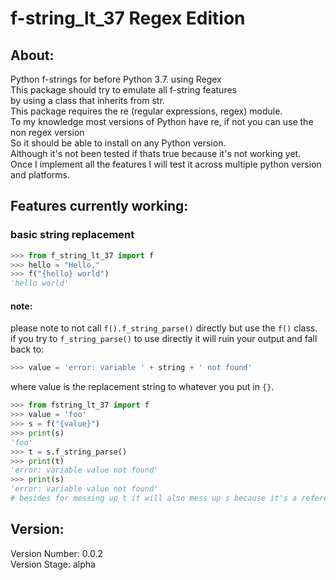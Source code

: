 # f-string_lt_37 Regex Edition
## About: 
Python f-strings for before Python 3.7. using Regex
<br>
This package should try to emulate all f-string features <br>by using a class that inherits from str.
<br>
This package requires the re (regular expressions, regex) module.
<br>
To my knowledge most versions of Python have re, if not you can use the non regex version
<br>
So it should be able to install on any Python version.
<br>
Although it's not been tested if thats true because it's not working yet.
<br>
Once I implement all the features I will test it across multiple python version and platforms.
<br>

## Features currently working:

### basic string replacement

```python
>>> from f_string_lt_37 import f
>>> hello = "Hello,"
>>> f("{hello} world")
'hello world'
```

#### note:
please note to not call `f().f_string_parse()` directly but use the `f()` class.
<br>
if you try to `f_string_parse()` to use directly it will ruin your output and fall back to:

```python
>>> value = 'error: variable ' + string + ' not found'
```

where value is the replacement string to whatever you put in `{}`.

```python
>>> from fstring_lt_37 import f
>>> value = 'foo'
>>> s = f("{value}")
>>> print(s)
'foo'
>>> t = s.f_string_parse()
>>> print(t)
'error: variable value not found'
>>> print(s)
'error: variable value not found'
# besides for messing up t it will also mess up s because it's a reference to the same object.

```
## Version: 
Version Number: 0.0.2
<br>
Version Stage: alpha

